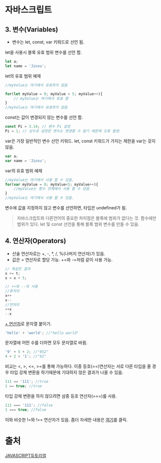 # 자바스크립트
## 3. 변수(Variables)
* 변수는 let, const, var 키워드로 선언 됨.

let을 사용시 블록 유효 범위 변수를 선언 함.
```javascript
let a;
let name = 'Jinsu';
```

let의 유효 범위 예제
```javascript
//myValue는 여기에서 유효하지 않음

for(let myValue = 0; myValue < 5; myValue++){
    // myValue는 여기에서 유효 함
}
//myValue는 여기에서 유효하지 않음
```

const는 값이 변경되지 않는 변수를 선언 함.
```javascript
const Pi = 3.14; // 변수 Pi 설정
Pi = 1; // 상수로 설정된 변수는 변경할 수 없기 때문에 오류 발생.
```

var은 가장 일반적인 변수 선언 키워드.
let, const 키워드가 가지는 제한을 var는 갖지 않음.
```javascript
var a;
var name = 'Jinsu';
```
var의 유효 범위 예제
```javascript
//myValue는 여기에서 사용 할 수 있음.
for(var myValue = 0; myValue<5; myValue++){
    //myValue는 함수 전체에서 사용 할 수 있음.
}
//myValue는 여기에서 사용 할 수 있음.
```
변수에 값을 지정하지 않고 변수를 선언하면, 타입은 undefined가 됨.

> 자바스크립트와 다른언어의 중요한 차이점은 블록에 범위가 없다는 것.
> 함수에만 범위가 있다.
> let 및 const 선언을 통해 블록 범위 변수를 만들 수 있음.

## 4. 연산자(Operators)
* 산술 연산자로는 +, -, *, /, %(나머지 연산자)가 있음.
* 값은 = 연산자로 할당 가능. +=와 -=처럼 같이 사용 가능.
```javascript
// 똑같은 결과
x += t;
x = x + 5;

// ++와 --의 사용
//후처리
x++ 
x--
//전처리
++x 
--x
```

[+ 연산자](https://developer.mozilla.org/en-US/docs/Web/JavaScript/Reference/Operators#Addition)로 문자열 붙이기.
```javascript
'hello' + 'world'; //"hello world"
```

문자열에 어떤 수를 더하면 모두 문자열로 바뀜.
```javascript
'9' + 5 + 2; //"952"
4 + 2 + '1'; //"61"
```

비교는 <, >, <=, >=를 통해 가능하다.
이중 등호(==)연산자는 서로 다른 타입을 줄 경우 타입 강제 변환을 하기때문에 기대하지 않은 결과가 나올 수 있음.
```javascript
111 == '111'; //true
1 == true; //true
```

타입 강제 변환을 하지 않으려면 삼중 등호 연산자(===)를 사용.
```javascript
111 === '111'; //false
1 === true; //false
```

이와 비슷한 !=와 !== 연산자가 있음.
좀더 자세한 내용은 [여기](https://developer.mozilla.org/ko/docs/Web/JavaScript/Reference/Operators/Bitwise_Operators)를 클릭.


# 출처
[JAVASCRIPT듀토리얼](https://developer.mozilla.org/ko/docs/A_re-introduction_to_JavaScript)
